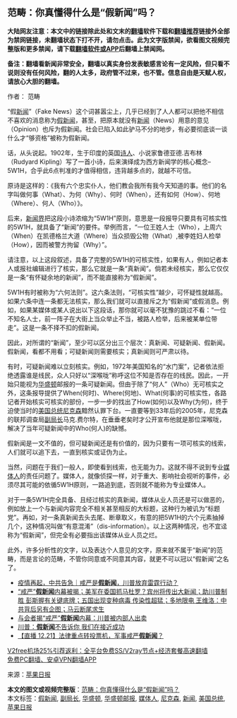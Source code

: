  <h2>范畴：你真懂得什么是“假新闻”吗？</h2> <p class="notice"><b>大陆网友注意：本文中的链接除此处和文末的<a href="https://github.com/bannedbook/fanqiang" >翻墙</a>软件下载和<a href="https://github.com/killgcd/justmysocks/blob/master/README.md">翻墙推荐</a>链接外全部为禁网链接，未翻墙状态下打不开，请勿点击。此为文字版禁闻，欲看图文视频完整版和更多禁闻，请下载<a href="https://github.com/bannedbook/fanqiang">翻墙软件或APP</a>后翻墙上禁闻网。</p><p>备注：翻墙看新闻非常安全，翻墙以真实身份发表敏感言论有一定风险，但只看不说则没有任何风险，翻的人太多，政府管不过来，也不管。信息自由是天赋人权，请放心大胆的翻墙。</b></p>  <div class="entry"> <p>作者： 范畴</p> <p>“假<span class='wp_keywordlink_affiliate'><a href="https://www.bannedbook.org/" title="新闻">新闻</a></span>”（Fake News）这个词甚嚣尘上，几乎已经到了人人都可以把他不相信不喜欢的消息称为<a href="https://www.bannedbook.org/bnews/tag/%E5%81%87%E6%96%B0%E9%97%BB/" class="st_tag internal_tag" rel="tag" title="标签 假新闻 下的日志">假新闻</a>，甚至，把原本就没有<a href="https://www.bannedbook.org/bnews/tag/%E6%96%B0%E9%97%BB/" class="st_tag internal_tag" rel="tag" title="标签 新闻 下的日志">新闻</a>（News）用意的意见（Opinion）也斥为假新闻。社会已陷入如此驴马不分的地步，有必要彻底谈一谈什么才“够资格”被称为假新闻。</p> <p>话，从头说起。1902年，生于印度的英国<span class='wp_keywordlink'><a href="https://www.bannedbook.org/forum11/topic295.html" title="禁片：诗人的悲歌" target="_blank">诗人</a></span>、小说家鲁德亚德.吉布林（Rudyard Kipling）写了一首小诗，后来演绎成为西方新闻学的核心概念–5W1H，合乎此6点判准的才值得相信，违背越多点的，就越不可信。</p>  <p>原诗是这样的：《我有六个忠实仆人，他们教会我所有我今天知道的事。他们的名字叫做何事（What）、为何（Why）、何时（When），还有如何（How）、何地（Where）、何人（Who）》。</p> <p>后来，<span class='wp_keywordlink'><a href="https://www.bannedbook.org/forum2/topic805.html" title="新闻与官场的内幕故事：新闻界" target="_blank">新闻界</a></span>把这段小诗浓缩为“5W1H”原则，意思是一段报导只要具有可核实性的5W1H，就具备了“新闻”的要件。举例而言，“一位王姓人士（Who），上周六（When）在凯德格兰大道（Where）当众损毁公物（What）,被李姓妇人检举（How），因而被警方拘留（Why）”。</p> <p>请注意，以上这段叙述，具备了完整的5W1H的可核实性，如果有人，例如记者本人或报社编辑进行了核实，那么它就是一条“真新闻”。倘若未经核实，那么它仅仅是一条“有怀疑余地的新闻”，而不能直接称为“假新闻”。</p>  <p>5W1H有时被称为“六何法则”。这六条法则，“可核实性”越少，可怀疑性就越高。如果六条中连一条都无法核实，那么我们就可以直接斥之为“假新闻”或假消息。例如，如果某媒体或某人说出以下这段话，那你就可以毫不犹豫的跳过不看：“一位不知名人士，前一阵子在大街上当众举止不当，被路人检举，后来被某单位带走”。这是一条不择不扣的假新闻。</p> <p>因此，对所谓的“新闻”，至少可以区分出三个层次：真新闻、可疑新闻、假新闻。假新闻，看都不用看；可疑新闻则需要核实；真新闻则可严肃以待。</p> <p>有时，可疑新闻难以立刻核实。例如，1972年美国知名的“水门案”，记者依法拒绝透露谁是线民，众人只好以“深喉咙”称呼这位不知是否存在的线民。因此，一开始只能视为<a href="https://www.bannedbook.org/bnews/tag/%e5%8d%8e%e7%9b%9b%e9%a1%bf/" class="st_tag internal_tag" rel="tag" title="标签 华盛顿 下的日志">华盛顿</a>邮报的一条可疑新闻。但由于除了“何人”（Who）无可核实之外，这条报导提供了When(何时)、Where(何地)、What(何事)的可核实性，各路记者开始核实可核实的部份，一步一步的找出了How(如何)以及Why(为何)，终于迫使当时的<a href="https://www.bannedbook.org/bnews/tag/%e7%be%8e%e5%9b%bd%e6%80%bb%e7%bb%9f/" class="st_tag internal_tag" rel="tag" title="标签 美国总统 下的日志">美国总统</a><a href="https://www.bannedbook.org/bnews/tag/%E5%B0%BC%E5%85%8B%E6%A3%AE/" class="st_tag internal_tag" rel="tag" title="标签 尼克森 下的日志">尼克森</a>黯然认罪下台。一直要等到33年后的2005年，尼克森的联邦调查局<a href="https://www.bannedbook.org/bnews/tag/%e5%89%af%e5%b1%80%e9%95%bf/" class="st_tag internal_tag" rel="tag" title="标签 副局长 下的日志">副局长</a>马克.费尔特，在垂垂老矣时才公开宣布他就是那位深喉咙，解决了当年可疑新闻中的Who(何人)的缺憾。</p>  <p>假新闻是一文不值的，但可疑新闻还是有价值的，因为只要有一项可核实的线索，人们就可以追下去，一直到核实或证伪为止。</p> <p>当然，问题在于我们一般人，即使看到线索，也无能为力。这就不得不说到专业<a href="https://www.bannedbook.org/bnews/tag/%E5%AA%92%E4%BD%93%E4%BA%BA/" class="st_tag internal_tag" rel="tag" title="标签 媒体人 下的日志">媒体人</a>的责任问题了。媒体人，就像侦探一样，对于重大、影响社会视听的事件，必须尽其可能的依循5W1H原则，一路追到底，否则就不能称为专业媒体人。</p> <p>对于一条5W1H完全具备、且经过核实的真新闻，媒体从业人员还是可以做恶的，例如放上一个与新闻内容完全不相关甚至相反的大标题，这种行为被讥为“标题党”。再如，对一条真新闻去头去尾、断章取义，有意的把5W1H的六个元素抽掉几个，这种情况叫做“有意混淆”（dis-information）。以上这两种情况，也不宜迳称为“假新闻”，但完全有必要指出该媒体从业人员之烂。</p>  <p>此外，许多分析性的文字，以及表达个人意见的文字，原来就不属于“新闻”的范畴，而是言论的范畴，不管你同意或不同意其内容，就更不可以冠以“假新闻”之名了。</p> <ul class='op-related-articles' title='相关阅读'> <li><a href='https://www.bannedbook.org/bnews/taiwannews/20201223/1453591.html' target='_blank'>疫情再起，中共告急｜戒严是<b>假新闻</b>，川普放弃雷霆行动？</a></li> <li><a href='https://www.bannedbook.org/bnews/bannedvideo/20201222/1452902.html' target='_blank'>“戒严”<b>假新闻</b>内幕被揭；美军在委国抓马杜罗？宾州将传出大新闻；助川普制胜 彭斯握有关键底牌；五国出现变种病毒 传染性超猛；多地限电 王维洛：中共背后另有企图；马云断尾求生</a></li> <li><a href='https://www.bannedbook.org/bnews/comments/20201222/1452775.html' target='_blank'>与会者揭“戒严”<b>假新闻</b>内幕：川普被内部人出卖</a></li> <li><a href='https://www.bannedbook.org/bnews/comments/20201222/1452660.html' target='_blank'>川普：<b>假新闻</b>不告诉你 我们在接近成功</a></li> <li><a href='https://www.bannedbook.org/bnews/bannedvideo/20201222/1452576.html' target='_blank'>【直播 12.21】法律重点转投票机，军事戒严<b>假新闻</b>？</a></li> </ul> <p class="texttj"> <a href="https://github.com/bannedbook/fanqiang/wiki/V2ray%E6%9C%BA%E5%9C%BA" target="_blank">V2free机场25%引荐返利：全平台免费SS/V2ray节点+经济套餐高速翻墙</a><br/> <a href="https://github.com/bannedbook/fanqiang/wiki/%E7%A6%81%E9%97%BB%E7%BD%91%E5%AE%89%E5%8D%93%E7%BF%BB%E5%A2%99%E6%96%B0%E9%97%BBAPP" target="_blank">免费PC翻墙、安卓VPN翻墙APP</a></p><p> 来源：<a href="https://www.bannedbook.org/bnews/tag/%e8%8b%b9%e6%9e%9c%e6%97%a5%e6%8a%a5/" class="st_tag internal_tag" rel="tag" title="标签 苹果日报 下的日志">苹果日报</a> </p><a name='sharetosocial'></a>       <div><b>本文的图文或视频完整版</b>：<a href='https://www.bannedbook.org/bnews/comments/20201226/1455299.html'>范畴：你真懂得什么是“假新闻”吗？</a></div>  </div><!--END ENTRY--> <div class="postfooter"> <div>本文标签：<a href="https://www.bannedbook.org/bnews/tag/%E5%81%87%E6%96%B0%E9%97%BB/" rel="tag">假新闻</a>, <a href="https://www.bannedbook.org/bnews/tag/%e5%89%af%e5%b1%80%e9%95%bf/" rel="tag">副局长</a>, <a href="https://www.bannedbook.org/bnews/tag/%e5%8d%8e%e7%9b%9b%e9%a1%bf/" rel="tag">华盛顿</a>, <a href="https://www.bannedbook.org/bnews/tag/%e5%8d%8e%e7%9b%9b%e9%a1%bf%e9%82%ae%e6%8a%a5/" rel="tag">华盛顿邮报</a>, <a href="https://www.bannedbook.org/bnews/tag/%E5%AA%92%E4%BD%93%E4%BA%BA/" rel="tag">媒体人</a>, <a href="https://www.bannedbook.org/bnews/tag/%E5%B0%BC%E5%85%8B%E6%A3%AE/" rel="tag">尼克森</a>, <a href="https://www.bannedbook.org/bnews/tag/%E6%96%B0%E9%97%BB/" rel="tag">新闻</a>, <a href="https://www.bannedbook.org/bnews/tag/%e7%be%8e%e5%9b%bd%e6%80%bb%e7%bb%9f/" rel="tag">美国总统</a>, <a href="https://www.bannedbook.org/bnews/tag/%e8%8b%b9%e6%9e%9c%e6%97%a5%e6%8a%a5/" rel="tag">苹果日报</a></div>  </div><!--END POSTFOOTER--> 